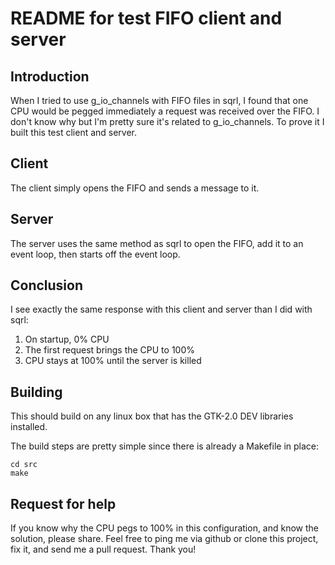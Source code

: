 # README for test FIFO client and server

## Introduction

When I tried to use g_io_channels with FIFO files in sqrl, I found that one CPU would be pegged immediately a request was received over the FIFO.  I don't know why but I'm pretty sure it's related to g_io_channels.  To prove it I built this test client and server.

## Client

The client simply opens the FIFO and sends a message to it.

## Server

The server uses the same method as sqrl to open the FIFO, add it to an event loop, then starts off the event loop.

## Conclusion

I see exactly the same response with this client and server than I did with sqrl:

1. On startup, 0% CPU
2. The first request brings the CPU to 100%
3. CPU stays at 100% until the server is killed

## Building

This should build on any linux box that has the GTK-2.0 DEV libraries installed.

The build steps are pretty simple since there is already a Makefile in place:

    cd src
    make

## Request for help

If you know why the CPU pegs to 100% in this configuration, and know the solution, please share.  Feel free to ping me via github or clone this project, fix it, and send me a pull request.  Thank you!

